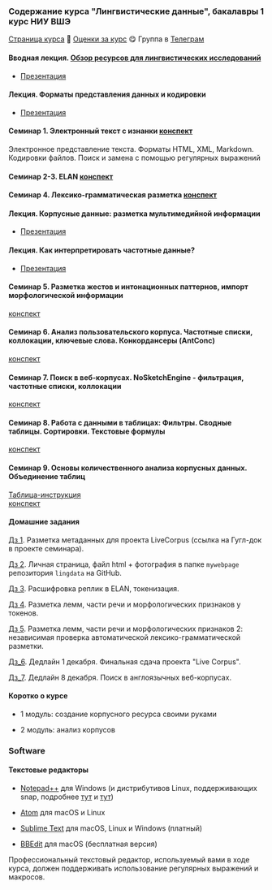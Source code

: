 ### Содержание курса "Лингвистические данные", бакалавры 1 курс НИУ ВШЭ

<a href="https://olesar.github.io/lingdata2020">Страница курса</a> &#129303; <a href="https://docs.google.com/spreadsheets/d/15elyrE9USSrqbFAdlrMVTICUtFA9d7BYM4UWiaRYNE8/edit#gid=1266306696">Оценки за курс</a> &#128523; 
Группа в <a href="https://t.me/joinchat/GOaNBxcL5Wm7og4yUZQJxw">Телеграм </a>
<!--- <a href="">Как выставляются оценки за курс</a> &#128526; <a href="">FAQ</a> --->

#### Вводная лекция. <a href="1LingResources.pdf">Обзор ресурсов для лингвистических исследований</a>    
* [Презентация](1LingResources.pdf)

#### Лекция. Форматы представления данных и кодировки   
* [Презентация](2TextFormats.md)

#### Семинар 1. Электронный текст с изнанки [конспект](intro.md)  

Электронное представление текста. Форматы HTML, XML, Markdown. Кодировки файлов. Поиск и замена с помощью регулярных выражений     

#### Семинар 2-3. ELAN  [конспект](practicum-elan.md)  

#### Семинар 4. Лексико-грамматическая разметка [конспект](practicum-tagging-parsing.md)   

#### Лекция. Корпусные данные: разметка мультимедийной информации  
* [Презентация](3Multimedia.pdf)

#### Лекция. Как интерпретировать частотные данные?
* [Презентация](4QuantitativeCorpusAnalysis.pdf)

#### Семинар 5. Разметка жестов и интонационных паттернов, импорт морфологической информации    
[конспект](practicum-elan-import.md)

#### Семинар 6. Анализ пользовательского корпуса. Частотные списки, коллокации, ключевые слова. Конкордансеры (AntConc)  
[конспект](practicum-antconc.md) 

#### Семинар 7. Поиск в веб-корпусах. NoSketchEngine - фильтрация, частотные списки, коллокации   
[конспект](practicum-web-corpora.md)  

#### Семинар 8. Работа с данными в таблицах: Фильтры. Сводные таблицы. Сортировки. Текстовые формулы
[конспект](practicum-spreadsheets-1.md)  

#### Семинар 9. Основы количественного анализа корпусных данных. Объединение таблиц  
[Таблица-инструкция](https://docs.google.com/spreadsheets/d/1n73pj4khl5ze9fyyC6QVYDDLFPlrWbXT4YY0_aiPSBo/edit?usp=sharing)  
[конспект](https://github.com/lizaku/Programming-and-computer-instruments/wiki/%D0%A1%D0%B5%D0%BC%D0%B8%D0%BD%D0%B0%D1%80-15:-%D0%BE%D0%B1%D1%8A%D0%B5%D0%B4%D0%B8%D0%BD%D0%B5%D0%BD%D0%B8%D0%B5-%D1%82%D0%B0%D0%B1%D0%BB%D0%B8%D1%86)  



#### Домашние задания   

[Дз 1](hw1-metadata.md). Разметка метаданных для проекта LiveCorpus (ссылка на Гугл-док в проекте семинара).  

[Дз 2](hw2-mywebpage.md). Личная страница, файл html + фотография в папке `mywebpage` репозитория `lingdata` на GitHub.  

[Дз 3](hw3-elan-speech.md). Расшифровка реплик в ELAN, токенизация.  

[Дз 4](hw4-grammar-tagging.md). Разметка лемм, части речи и морфологических признаков у токенов. 

[Дз 5](hw5-grammar-tagging2.md). Разметка лемм, части речи и морфологических признаков 2: независимая проверка автоматической лексико-грамматической разметки. 

[Дз_6](hw6-elan-final.md). Дедлайн 1 декабря. Финальная сдача проекта "Live Corpus".  

[Дз_7](https://forms.gle/YxckvpPXCPonj58n6). Дедлайн 8 декабря. Поиск в англоязычных веб-корпусах.  


#### Коротко о курсе   

* 1 модуль: создание корпусного ресурса своими руками  

* 2 модуль: анализ корпусов  




### Software

#### Текстовые редакторы

* [Notepad++](https://notepad-plus-plus.org) для Windows (и дистрибутивов Linux, поддерживающих snap, подробнее [тут](https://itsfoss.com/notepad-plus-plus-linux/) и [тут](https://itsfoss.com/install-snap-linux/))

* [Atom](https://atom.io) для macOS и Linux

* [Sublime Text](https) для macOS, Linux и Windows (платный)

* [BBEdit](https) для macOS (бесплатная версия)

Профессиональный текстовый редактор, используемый вами в ходе курса, должен поддерживать использование регулярных выражений и макросов.

